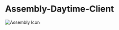 # Assembly-Daytime-Client
![Assembly Icon](https://img.shields.io/badge/x86-Assembly-green?style=for-the-badge&logo=assembly)

